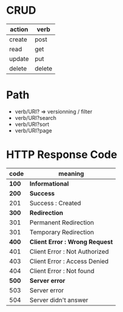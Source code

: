 # CRUD

| action | verb |
|--|--|
| create | post |
| read | get |
| update | put |
| delete | delete |

# Path
- verb/URI? => versionning / filter
- verb/URI?search
- verb/URI?sort
- verb/URI?page

# HTTP Response Code

| code | meaning |
|--|--|
| **100** | **Informational** |
| **200** | **Success** |
| 201 | Success : Created |
| **300** | **Redirection** |
| 301 | Permanent Redirection |
| 301 | Temporary Redirection |
| **400** | **Client Error : Wrong Request** |
| 401 | Client Error : Not Authorized |
| 403 | Client Error : Access Denied |
| 404 | Client Error : Not found |
| **500** | **Server error** |
| 503 | Server error |
| 504 | Server didn't answer |

